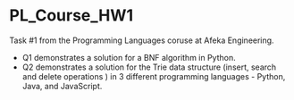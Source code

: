 # PL_Course_HW1
Task #1 from the Programming Languages coruse at Afeka Engineering.

* Q1 demonstrates a solution for a BNF algorithm in Python.
* Q2 demonstrates a solution for the Trie data structure (insert, search and delete operations ) in 3 different programming languages - Python, Java, and JavaScript.
